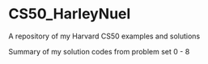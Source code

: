 # CS50_HarleyNuel
A repository of my Harvard CS50 examples and solutions

Summary of my solution codes from problem set 0 - 8
